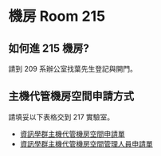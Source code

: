 # 機房 Room 215

## 如何進 215 機房?
請到 209 系辦公室找葉先生登記與開門。

## 主機代管機房空間申請方式
請填妥以下表格交到 217 實驗室。

-   [資訊學群主機代管機房空間申請單](https://drive.google.com/file/d/1z0w6bzYTD44rgI-RS96rLfECSz9ozoDG/view?usp=sharing)
-   [資訊學群主機代管機房空間管理人員申請單](https://drive.google.com/file/d/1HeuPUo8LhDHARSdnue4iwzpBgjNx5uvZ/view?usp=sharing)

